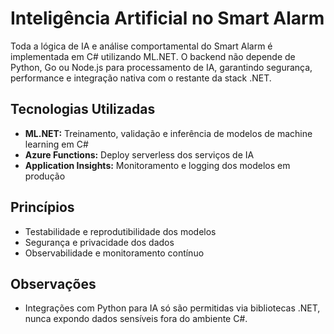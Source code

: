 # Inteligência Artificial no Smart Alarm

Toda a lógica de IA e análise comportamental do Smart Alarm é implementada em C# utilizando ML.NET. O backend não depende de Python, Go ou Node.js para processamento de IA, garantindo segurança, performance e integração nativa com o restante da stack .NET.

## Tecnologias Utilizadas

- **ML.NET:** Treinamento, validação e inferência de modelos de machine learning em C#
- **Azure Functions:** Deploy serverless dos serviços de IA
- **Application Insights:** Monitoramento e logging dos modelos em produção

## Princípios

- Testabilidade e reprodutibilidade dos modelos
- Segurança e privacidade dos dados
- Observabilidade e monitoramento contínuo

## Observações

- Integrações com Python para IA só são permitidas via bibliotecas .NET, nunca expondo dados sensíveis fora do ambiente C#.
